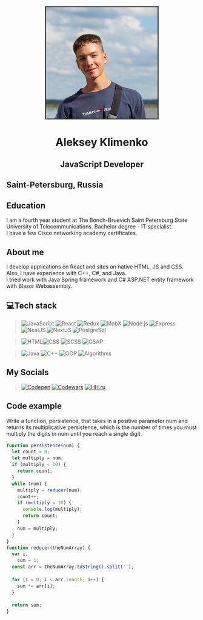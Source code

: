 <div align="center">
<img src="ava1.jpg" alt="avatar" width="300"/> 
<h1>Aleksey Klimenko</h1> 
<h2>JavaScript Developer</h2>
</div>

## Saint-Petersburg, Russia

## Education

I am a fourth year student at The Bonch-Bruevich Saint Petersburg State University of Telecommunications. Bachelor degree - IT specialist.  
I have a few Cisco networking academy certificates.

## About me

I develop applications on React and sites on native HTML, JS and CSS.  
Also, I have experience with C++, C#, and Java.  
I tried work with Java Spring framework and C# ASP.NET entity framework with Blazor Webassembly.

## 💻Tech stack

> ![JavaScript](https://img.shields.io/badge/-JavaScript-F4E11E?style=for-the-badge&logo=JavaScript&logoColor=000000) ![React](https://img.shields.io/badge/-React-47C5FB?style=for-the-badge&logo=react&logoColor=ffffff) ![Redux](https://img.shields.io/badge/-Redux-7248B6?style=for-the-badge&logo=redux&logoColor=ffffff) ![MobX](https://img.shields.io/badge/-MobX-E16013?style=for-the-badge&logo=MobX&logoColor=ffffff) ![Node.js](https://img.shields.io/badge/-Node.js-6FA660?style=for-the-badge&logo=node.js&logoColor=000000) ![Express](https://img.shields.io/badge/-Express.js-313D48?style=for-the-badge&logo=Express&logoColor=ffffff) ![NestJS](https://img.shields.io/badge/-NestJs-472222?style=for-the-badge&logo=nestjs&logoColor=ffffff) ![NextJS](https://img.shields.io/badge/-nextjs-222222?style=for-the-badge&logo=nextjs&logoColor=ffffff) ![PostgreSql](https://img.shields.io/badge/-PostgreSql-6296CC?style=for-the-badge&logo=postgresql&logoColor=ffffff)

> ![HTML](https://img.shields.io/badge/-HTML-DD4B25?style=for-the-badge&logo=html5&logoColor=ffffff)![CSS](https://img.shields.io/badge/-CSS-254BDD?style=for-the-badge&logo=css3&logoColor=ffffff) ![SCSS](https://img.shields.io/badge/-SCSS-C76494?style=for-the-badge&logo=sass&logoColor=ffffff) ![GSAP](https://img.shields.io/badge/-gsap-262626?style=for-the-badge&logo=GreenSock&logoColor=ffffff)

> ![Java](https://img.shields.io/badge/Java-222222?style=for-the-badge&logo=Java&logoColor=E5D3FF) ![C++](https://img.shields.io/badge/-C++-222222?style=for-the-badge&logo=C%2b%2b&logoColor=6296CC) ![OOP](https://img.shields.io/badge/-OOP-222222?style=for-the-badge&logo=oop&logoColor=6296CC) ![Algorithms](https://img.shields.io/badge/-algorithms-222222?style=for-the-badge&logo=algorithms&logoColor=6296CC)

## My Socials

> [![Codepen](https://img.shields.io/badge/-Codepen-090909?style=for-the-badge&logo=codepen&logoColor=ffffff)](https://codepen.io/AlekSSey) [![Codewars](https://img.shields.io/badge/-Codewars-222222?style=for-the-badge&logo=codewars&logoColor=B1361E)](https://www.codewars.com/users/AlekSSeyKlimenko) [![HH.ru](https://img.shields.io/badge/-my_resume-222222?style=for-the-badge&logo=circle&logoColor=ffffff)](https://github.com/proggarapsody/rsschool-cv/blob/gh-pages/resume.pdf)

## Code example

Write a function, persistence, that takes in a positive parameter num and returns its multiplicative persistence, which is the number of times you must multiply the digits in num until you reach a single digit.

```js
function persistence(num) {
  let count = 0;
  let multiply = num;
  if (multiply < 10) {
    return count;
  }
  while (num) {
    multiply = reducer(num);
    count++;
    if (multiply < 10) {
      console.log(multiply);
      return count;
    }
    num = multiply;
  }
}
function reducer(theNumArray) {
  var i,
    sum = 1;
  const arr = theNumArray.toString().split('');

  for (i = 0; i < arr.length; i++) {
    sum *= arr[i];
  }

  return sum;
}
```
